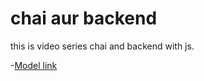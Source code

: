 # chai aur backend 
this is video series chai and backend with js.

-[Model link ](https://app.eraser.io/workspace/YtPqZ1VogxGy1jzIDkzj)